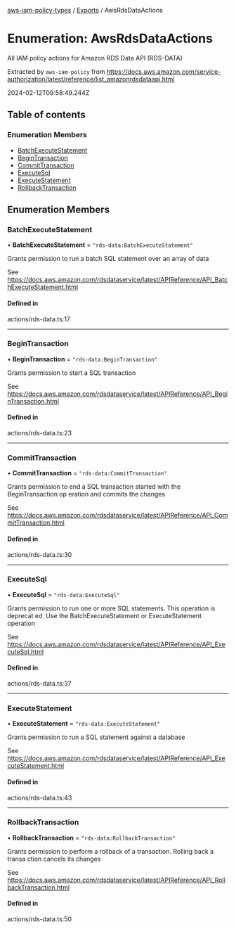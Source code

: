 [aws-iam-policy-types](../README.md) / [Exports](../modules.md) / AwsRdsDataActions

# Enumeration: AwsRdsDataActions

All IAM policy actions for Amazon RDS Data API (RDS-DATA)

Extracted by `aws-iam-policy` from
https://docs.aws.amazon.com/service-authorization/latest/reference/list_amazonrdsdataapi.html

2024-02-12T09:58:49.244Z

## Table of contents

### Enumeration Members

- [BatchExecuteStatement](AwsRdsDataActions.md#batchexecutestatement)
- [BeginTransaction](AwsRdsDataActions.md#begintransaction)
- [CommitTransaction](AwsRdsDataActions.md#committransaction)
- [ExecuteSql](AwsRdsDataActions.md#executesql)
- [ExecuteStatement](AwsRdsDataActions.md#executestatement)
- [RollbackTransaction](AwsRdsDataActions.md#rollbacktransaction)

## Enumeration Members

### BatchExecuteStatement

• **BatchExecuteStatement** = ``"rds-data:BatchExecuteStatement"``

Grants permission to run a batch SQL statement over an array of data

See https://docs.aws.amazon.com/rdsdataservice/latest/APIReference/API_BatchExecuteStatement.html

#### Defined in

actions/rds-data.ts:17

___

### BeginTransaction

• **BeginTransaction** = ``"rds-data:BeginTransaction"``

Grants permission to start a SQL transaction

See https://docs.aws.amazon.com/rdsdataservice/latest/APIReference/API_BeginTransaction.html

#### Defined in

actions/rds-data.ts:23

___

### CommitTransaction

• **CommitTransaction** = ``"rds-data:CommitTransaction"``

Grants permission to end a SQL transaction started with the BeginTransaction op
eration and commits the changes

See https://docs.aws.amazon.com/rdsdataservice/latest/APIReference/API_CommitTransaction.html

#### Defined in

actions/rds-data.ts:30

___

### ExecuteSql

• **ExecuteSql** = ``"rds-data:ExecuteSql"``

Grants permission to run one or more SQL statements. This operation is deprecat
ed. Use the BatchExecuteStatement or ExecuteStatement operation

See https://docs.aws.amazon.com/rdsdataservice/latest/APIReference/API_ExecuteSql.html

#### Defined in

actions/rds-data.ts:37

___

### ExecuteStatement

• **ExecuteStatement** = ``"rds-data:ExecuteStatement"``

Grants permission to run a SQL statement against a database

See https://docs.aws.amazon.com/rdsdataservice/latest/APIReference/API_ExecuteStatement.html

#### Defined in

actions/rds-data.ts:43

___

### RollbackTransaction

• **RollbackTransaction** = ``"rds-data:RollbackTransaction"``

Grants permission to perform a rollback of a transaction. Rolling back a transa
ction cancels its changes

See https://docs.aws.amazon.com/rdsdataservice/latest/APIReference/API_RollbackTransaction.html

#### Defined in

actions/rds-data.ts:50
